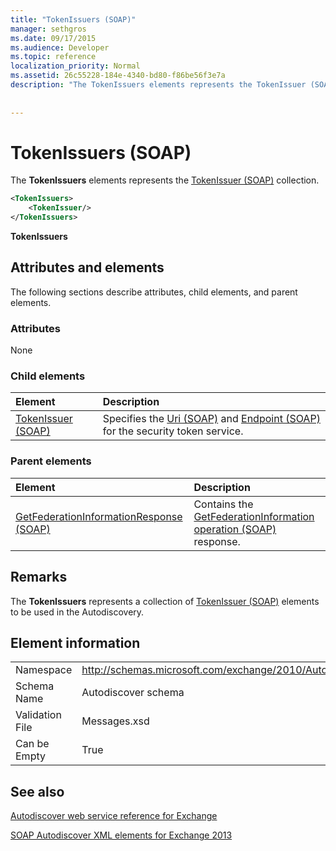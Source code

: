 ```yaml
---
title: "TokenIssuers (SOAP)"
manager: sethgros
ms.date: 09/17/2015
ms.audience: Developer
ms.topic: reference
localization_priority: Normal
ms.assetid: 26c55228-184e-4340-bd80-f86be56f3e7a
description: "The TokenIssuers elements represents the TokenIssuer (SOAP) collection."
 
 
---
```


# TokenIssuers (SOAP)

The **TokenIssuers** elements represents the [TokenIssuer (SOAP)](tokenissuer-soap.md) collection. 
  
```XML
<TokenIssuers>
    <TokenIssuer/>
</TokenIssuers>
```

 **TokenIssuers**
## Attributes and elements

The following sections describe attributes, child elements, and parent elements.
  
### Attributes

None
  
### Child elements

|**Element**|**Description**|
|:-----|:-----|
|[TokenIssuer (SOAP)](tokenissuer-soap.md) <br/> |Specifies the [Uri (SOAP)](uri-soap.md) and [Endpoint (SOAP)](endpoint-soap.md) for the security token service.  <br/> |
   
### Parent elements

|**Element**|**Description**|
|:-----|:-----|
|[GetFederationInformationResponse (SOAP)](getfederationinformationresponse-soap.md) <br/> |Contains the [GetFederationInformation operation (SOAP)](getfederationinformation-operation-soap.md) response.  <br/> |
   
## Remarks

The **TokenIssuers** represents a collection of [TokenIssuer (SOAP)](tokenissuer-soap.md) elements to be used in the Autodiscovery. 
  
## Element information

|||
|:-----|:-----|
|Namespace  <br/> |http://schemas.microsoft.com/exchange/2010/Autodiscover  <br/> |
|Schema Name  <br/> |Autodiscover schema  <br/> |
|Validation File  <br/> |Messages.xsd  <br/> |
|Can be Empty  <br/> |True  <br/> |
   
## See also



[Autodiscover web service reference for Exchange](autodiscover-web-service-reference-for-exchange.md)
  
[SOAP Autodiscover XML elements for Exchange 2013](soap-autodiscover-xml-elements-for-exchange-2013.md)

